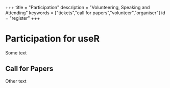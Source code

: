 +++
title = "Participation"
description = "Volunteering, Speaking and Attending"
keywords = ["tickets","call for papers","volunteer","organiser"]
id = "register"
+++

# Participation for useR

Some text

## Call for Papers

Other text